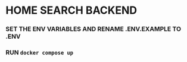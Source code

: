 # HOME SEARCH BACKEND 

### SET THE ENV VARIABLES AND RENAME .ENV.EXAMPLE TO .ENV

### RUN `docker compose up`
